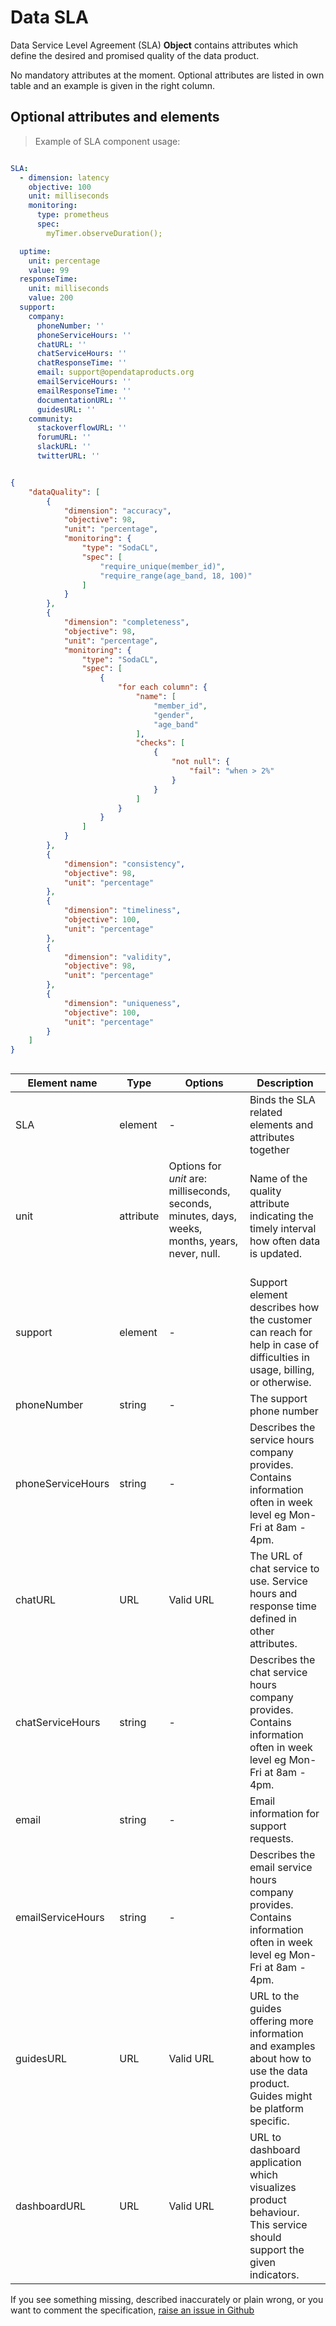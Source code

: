 # Data SLA

Data Service Level Agreement (SLA) **Object** contains attributes which define the desired and promised quality of the data product. 

No mandatory attributes at the moment. Optional attributes are listed in own table and an example is given in the right column. 

## Optional attributes and elements

> Example of SLA component usage:

```yml

SLA:
  - dimension: latency
    objective: 100
    unit: milliseconds
    monitoring:
      type: prometheus 
      spec:  
        myTimer.observeDuration();

  uptime:
    unit: percentage
    value: 99
  responseTime:
    unit: milliseconds
    value: 200
  support:
    company:
      phoneNumber: ''
      phoneServiceHours: ''
      chatURL: ''
      chatServiceHours: ''
      chatResponseTime: ''
      email: support@opendataproducts.org
      emailServiceHours: ''
      emailResponseTime: ''
      documentationURL: ''
      guidesURL: ''
    community:
      stackoverflowURL: ''
      forumURL: ''
      slackURL: ''
      twitterURL: ''


```

```json

{
    "dataQuality": [
        {
            "dimension": "accuracy",
            "objective": 98,
            "unit": "percentage",
            "monitoring": {
                "type": "SodaCL",
                "spec": [
                    "require_unique(member_id)",
                    "require_range(age_band, 18, 100)"
                ]
            }
        },
        {
            "dimension": "completeness",
            "objective": 98,
            "unit": "percentage",
            "monitoring": {
                "type": "SodaCL",
                "spec": [
                    {
                        "for each column": {
                            "name": [
                                "member_id",
                                "gender",
                                "age_band"
                            ],
                            "checks": [
                                {
                                    "not null": {
                                        "fail": "when > 2%"
                                    }
                                }
                            ]
                        }
                    }
                ]
            }
        },
        {
            "dimension": "consistency",
            "objective": 98,
            "unit": "percentage"
        },
        {
            "dimension": "timeliness",
            "objective": 100,
            "unit": "percentage"
        },
        {
            "dimension": "validity",
            "objective": 98,
            "unit": "percentage"
        },
        {
            "dimension": "uniqueness",
            "objective": 100,
            "unit": "percentage"
        }
    ]
}



```

| <div style="width:150px">Element name</div>   | Type  | Options  | Description  |
|---|---|---|---|
| SLA | element | - | Binds the SLA related elements and attributes together |
| unit | attribute  | Options for *unit* are: milliseconds, seconds, minutes, days, weeks, months, years, never, null. <br/><br/>  | Name of the quality attribute indicating the timely interval how often data is updated. |
| support | element | - | Support element describes how the customer can reach for help in case of difficulties in usage, billing, or otherwise. |
| phoneNumber | string | - | The support phone number |
| phoneServiceHours | string | - | Describes the service hours company provides. Contains information often in week level eg Mon-Fri at 8am - 4pm. |
| chatURL | URL | Valid URL | The URL of chat service to use. Service hours and response time defined in other attributes. |
| chatServiceHours | string | - | Describes the chat service hours company provides. Contains information often in week level eg Mon-Fri at 8am - 4pm. |
| email | string | - | Email information for support requests. |
| emailServiceHours | string | - | Describes the email service hours company provides. Contains information often in week level eg Mon-Fri at 8am - 4pm. |
| guidesURL | URL | Valid URL | URL to the guides offering more information and examples about how to use the data product. Guides might be platform specific. |
| dashboardURL | URL | Valid URL | URL to dashboard application which visualizes product behaviour. This service should support the given indicators. | 


If you see something missing, described inaccurately or plain wrong, or you want to comment the specification, [raise an issue in Github](https://github.com/Open-Data-Product-Initiative/open-data-product-spec-dev/issues)

